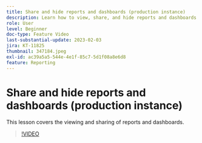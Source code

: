 ```yaml
---
title: Share and hide reports and dashboards (production instance)
description: Learn how to view, share, and hide reports and dashboards.
role: User
level: Beginner
doc-type: Feature Video
last-substantial-update: 2023-02-03
jira: KT-11825
thumbnail: 347184.jpeg
exl-id: ac39a5a5-544e-4e1f-85c7-5d1f08a8e6d8
feature: Reporting
---
```

# Share and hide reports and dashboards (production instance)

This lesson covers the viewing and sharing of reports and dashboards.

>[!VIDEO](https://video.tv.adobe.com/v/347184/?quality=12&learn=on)
